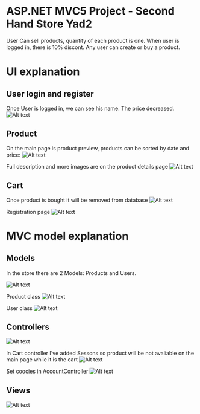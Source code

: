 
# ASP.NET MVC5 Project - Second Hand Store Yad2
User Can sell products, quantity of each product is one. 
When user is logged in, there is 10% discont. 
Any user can create or buy a product. 

# UI explanation

## User login and register
Once User is logged in, we can see his name. The price decreased.
![Alt text](https://github.com/olgush/Yad2Store/blob/new/yad2/assests/login.JPG "Login")

## Product
On the main page is product preview, products can be sorted by date and price:
![Alt text](https://github.com/olgush/Yad2Store/blob/new/yad2/assests/preview.JPG "Preview")

Full description and more images are on the product details page
![Alt text](https://github.com/olgush/Yad2Store/blob/new/yad2/assests/details.JPG "Details")


## Cart
Once product is bought it will be removed from database
![Alt text](https://github.com/olgush/Yad2Store/blob/new/yad2/assests/carttview.JPG "Cart")


Registration page
![Alt text](https://github.com/olgush/Yad2Store/blob/new/yad2/assests/reg.JPG "Registration")

# MVC model explanation
## Models 
In the store there are 2 Models: Products and Users. 

![Alt text](https://github.com/olgush/Yad2Store/blob/new/yad2/assests/models.JPG "Models")

Product class
![Alt text](https://github.com/olgush/Yad2Store/blob/new/yad2/assests/products.JPG "Products")

User class
![Alt text](https://github.com/olgush/Yad2Store/blob/new/yad2/assests/User.JPG "Users")


## Controllers 
![Alt text](https://github.com/olgush/Yad2Store/blob/new/yad2/assests/controllers.JPG "Controllers")

In Cart controller I've added Sessons so product will be not avaliable on the main page while it is the cart
![Alt text](https://github.com/olgush/Yad2Store/blob/new/yad2/assests/cart.JPG "Cart")

Set coocies in AccountController
![Alt text](https://github.com/olgush/Yad2Store/blob/new/yad2/assests/Account.JPG "Account")

## Views 
![Alt text](https://github.com/olgush/Yad2Store/blob/new/yad2/assests/Views.JPG "Views")

